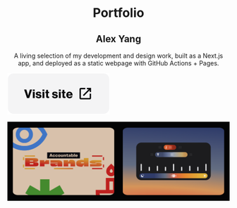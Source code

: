 
<h1 align="center">Portfolio</h1>
<h2 align="center">Alex Yang</h2>

<p align="center">A living selection of my development and design work, built as a Next.js app, and deployed as a static webpage with GitHub Actions + Pages.</p>

[![Open](.github/images/opensite.png)](https://alexya.ng/)

![Preview](.github/images/preview.png)

